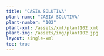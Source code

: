 ```yaml
---
title: "CASIA SOLUTIVA"
plant-name: "CASIA SOLUTIVA"
plant-number: "102"
plant-xml: /assets/xml/plant102.xml
plant-img: /assets/img/plant102.jpg
layout: single-xml
toc: true
---
```

